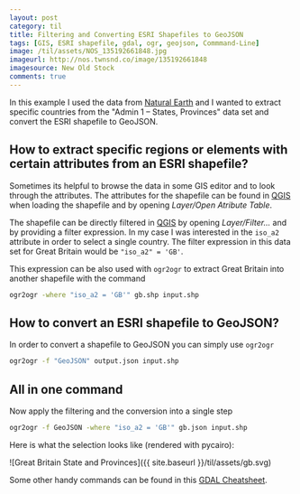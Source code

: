 ```yaml
---
layout: post
category: til
title: Filtering and Converting ESRI Shapefiles to GeoJSON
tags: [GIS, ESRI shapefile, gdal, ogr, geojson, Commmand-Line]
image: /til/assets/NOS_135192661848.jpg
imageurl: http://nos.twnsnd.co/image/135192661848
imagesource: New Old Stock
comments: true
---
```



In this example I used the data from [Natural Earth][natural earth] and I wanted to extract specific countries from the "Admin 1 – States, Provinces" data set and convert the ESRI shapefile to GeoJSON.

## How to extract specific regions or elements with certain attributes from an ESRI shapefile?

Sometimes its helpful to browse the data in some GIS editor and to look through the attributes. The attributes for the shapefile can be found in [QGIS][qgis] when loading the shapefile and by opening *Layer/Open Atribute Table*.

The shapefile can be directly filtered in [QGIS][qgis] by opening *Layer/Filter...* and by providing a filter expression. In my case I was interested in the `iso_a2` attribute in order to select a single country. The filter expression in this data set for Great Britain would be `"iso_a2" = 'GB'`.

This expression can be also used with `ogr2ogr` to extract Great Britain into another shapefile with the command

```bash
ogr2ogr -where "iso_a2 = 'GB'" gb.shp input.shp
```

## How to convert an ESRI shapefile to GeoJSON?

In order to convert a shapefile to GeoJSON you can simply use `ogr2ogr`

```bash
ogr2ogr -f "GeoJSON" output.json input.shp
```

## All in one command

Now apply the filtering and the conversion into a single step

```bash
ogr2ogr -f GeoJSON -where "iso_a2 = 'GB'" gb.json input.shp
```
Here is what the selection looks like (rendered with pycairo):

![Great Britain State and Provinces]({{ site.baseurl }}/til/assets/gb.svg)

Some other handy commands can be found in this [GDAL Cheatsheet][gdal cheatsheet].


[natural earth]: http://www.naturalearthdata.com/downloads/10m-cultural-vectors/
[qgis]: http://www.qgis.org/
[gdal cheatsheet]: https://github.com/dwtkns/gdal-cheat-sheet
